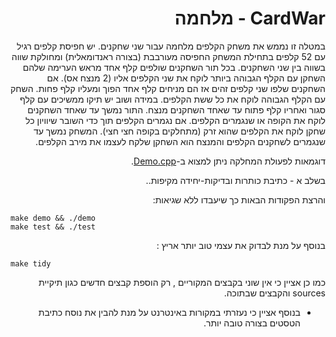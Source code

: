 <div dir="rtl" lang="he">

#  CardWar - מלחמה
במטלה זו נממש את משחק הקלפים מלחמה עבור שני שחקנים. 
יש חפיסת קלפים רגיל עם 52 קלפים בתחילת המשחק החפיסה מעורבבת (בצורה ראנדומאלית) ומחולקת שווה בשווה בין שני השחקנים.
בכל תור השחקנים שולפים קלף אחד מראש הערימה שלהם השחקן עם הקלף הגבוהה ביותר לוקח את שני הקלפים אליו (2 מנצח אס).
אם השחקנים שלפו שני קלפים זהים אז הם מניחים קלף אחד הפוך ומעליו קלף פחות. השחק עם הקלף הגבוהה לוקח את כל ששת הקלפים. במידה ושוב יש תיקו ממשיכים עם קלף סגור ואחריו קלף פתוח עד שאחד השחקנים מנצח. התור נמשך עד שאחד השחקנים לוקח את הקופה או שנגמרים הקלפים. 
אם נגמרים הקלפים תוך כדי השובר שיוויון כל שחקן לוקח את הקלפים שהוא זרק (מתחלקים בקופה חצי חצי).
המשחק נמשך עד שנגמרים לשחקנים הקלפים והמנצח הוא השחקן שלקח לעצמו את מירב הקלפים. 

דוגמאות לפעולת המחלקה ניתן למצוא ב-[Demo.cpp](Demo.cpp).

בשלב א - כתיבת כותרות ובדיקות-יחידה מקיפות.. 

והרצת הפקודות הבאות כך שיעבדו ללא שגיאות:

<div dir='ltr'>

    make demo && ./demo
	make test && ./test

</div>

בנוסף על מנת לבדוק את עצמי טוב יותר אריץ :

<div dir='ltr'>

    make tidy
    

</div>

כמו כן אציין כי אין שוני בקבצים המקוריים , רק הוספת קבצים חדשים כגון תיקיית sources והקבצים שבתוכה.

*	בנוסף אציין כי נעזרתי במקורות באינטרנט על מנת להבין את נוסח כתיבת הטסטים בצורה טובה יותר. 


